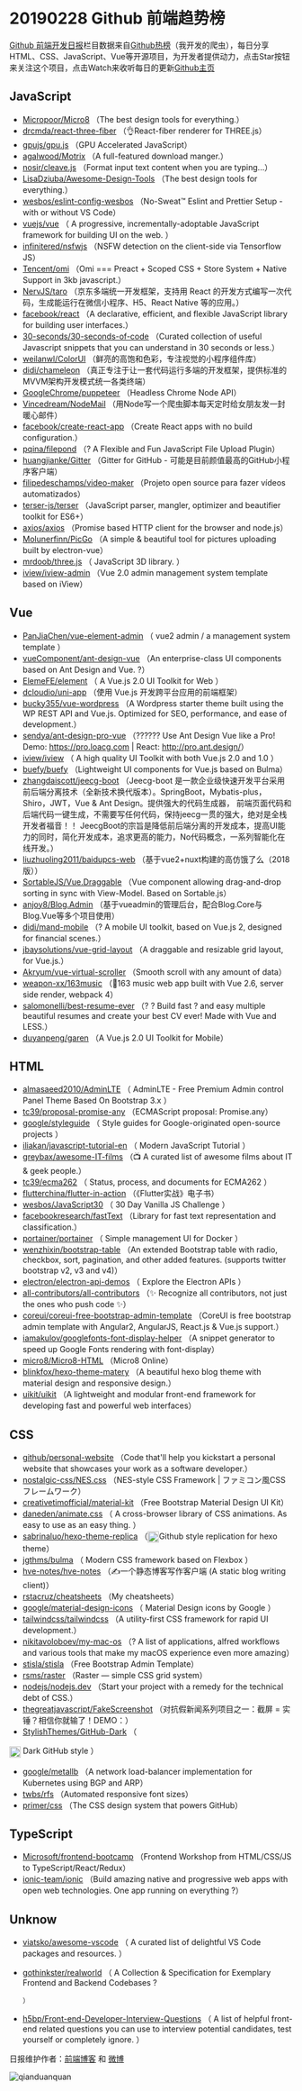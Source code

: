 # 20190228 Github 前端趋势榜

[Github 前端开发日报](http://caibaojian.com/c/news)栏目数据来自[Github热榜](http://news.caibaojian.com/)（我开发的爬虫），每日分享HTML、CSS、JavaScript、Vue等开源项目，为开发者提供动力，点击Star按钮来关注这个项目，点击Watch来收听每日的更新[Github主页](https://github.com/kujian/githubTrending)
## JavaScript

* [Micropoor/Micro8](https://github.com/Micropoor/Micro8) （The best design tools for everything.）
* [drcmda/react-three-fiber](https://github.com/drcmda/react-three-fiber) （&#x1f44c;React-fiber renderer for THREE.js）
* [gpujs/gpu.js](https://github.com/gpujs/gpu.js) （GPU Accelerated JavaScript）
* [agalwood/Motrix](https://github.com/agalwood/Motrix) （A full-featured download manger.）
* [nosir/cleave.js](https://github.com/nosir/cleave.js) （Format input text content when you are typing...）
* [LisaDziuba/Awesome-Design-Tools](https://github.com/LisaDziuba/Awesome-Design-Tools) （The best design tools for everything.）
* [wesbos/eslint-config-wesbos](https://github.com/wesbos/eslint-config-wesbos) （No-Sweat™ Eslint and Prettier Setup - with or without VS Code）
* [vuejs/vue](https://github.com/vuejs/vue) （
        A progressive, incrementally-adoptable JavaScript framework for building UI on the web.
      ）
* [infinitered/nsfwjs](https://github.com/infinitered/nsfwjs) （NSFW detection on the client-side via Tensorflow JS）
* [Tencent/omi](https://github.com/Tencent/omi) （Omi === Preact + Scoped CSS + Store System + Native Support in 3kb javascript.）
* [NervJS/taro](https://github.com/NervJS/taro) （京东多端统一开发框架，支持用 React 的开发方式编写一次代码，生成能运行在微信小程序、H5、React Native 等的应用。）
* [facebook/react](https://github.com/facebook/react) （A declarative, efficient, and flexible JavaScript library for building user interfaces.）
* [30-seconds/30-seconds-of-code](https://github.com/30-seconds/30-seconds-of-code) （Curated collection of useful Javascript snippets that you can understand in 30 seconds or less.）
* [weilanwl/ColorUI](https://github.com/weilanwl/ColorUI) （鲜亮的高饱和色彩，专注视觉的小程序组件库）
* [didi/chameleon](https://github.com/didi/chameleon) （真正专注于让一套代码运行多端的开发框架，提供标准的MVVM架构开发模式统一各类终端）
* [GoogleChrome/puppeteer](https://github.com/GoogleChrome/puppeteer) （Headless Chrome Node API）
* [Vincedream/NodeMail](https://github.com/Vincedream/NodeMail) （用Node写一个爬虫脚本每天定时给女朋友发一封暖心邮件）
* [facebook/create-react-app](https://github.com/facebook/create-react-app) （Create React apps with no build configuration.）
* [pqina/filepond](https://github.com/pqina/filepond) （? A Flexible and Fun JavaScript File Upload Plugin）
* [huangjianke/Gitter](https://github.com/huangjianke/Gitter) （Gitter for GitHub - 可能是目前颜值最高的GitHub小程序客户端）
* [filipedeschamps/video-maker](https://github.com/filipedeschamps/video-maker) （Projeto open source para fazer vídeos automatizados）
* [terser-js/terser](https://github.com/terser-js/terser) （JavaScript parser, mangler, optimizer and beautifier toolkit for ES6+）
* [axios/axios](https://github.com/axios/axios) （Promise based HTTP client for the browser and node.js）
* [Molunerfinn/PicGo](https://github.com/Molunerfinn/PicGo) （A simple &amp; beautiful tool for pictures uploading built by electron-vue）
* [mrdoob/three.js](https://github.com/mrdoob/three.js) （
        JavaScript 3D library.
      ）
* [iview/iview-admin](https://github.com/iview/iview-admin) （Vue 2.0 admin management system template based on iView）

## Vue

* [PanJiaChen/vue-element-admin](https://github.com/PanJiaChen/vue-element-admin) （
        vue2 admin / a management system template
      ）
* [vueComponent/ant-design-vue](https://github.com/vueComponent/ant-design-vue) （An enterprise-class UI components based on Ant Design and Vue. ?）
* [ElemeFE/element](https://github.com/ElemeFE/element) （
        A Vue.js 2.0 UI Toolkit for Web
      ）
* [dcloudio/uni-app](https://github.com/dcloudio/uni-app) （使用 Vue.js 开发跨平台应用的前端框架）
* [bucky355/vue-wordpress](https://github.com/bucky355/vue-wordpress) （A Wordpress starter theme built using the WP REST API and Vue.js. Optimized for SEO, performance, and ease of development.）
* [sendya/ant-design-pro-vue](https://github.com/sendya/ant-design-pro-vue) （??‍???‍? Use Ant Design Vue like a Pro! Demo: <a href="https://pro.loacg.com" rel="nofollow">https://pro.loacg.com</a> | React: <a href="http://pro.ant.design/" rel="nofollow">http://pro.ant.design/</a>）
* [iview/iview](https://github.com/iview/iview) （
        A high quality UI Toolkit with both Vue.js 2.0 and 1.0
      ）
* [buefy/buefy](https://github.com/buefy/buefy) （Lightweight UI components for Vue.js based on Bulma）
* [zhangdaiscott/jeecg-boot](https://github.com/zhangdaiscott/jeecg-boot) （Jeecg-boot 是一款企业级快速开发平台采用前后端分离技术（全新技术换代版本）。SpringBoot，Mybatis-plus，Shiro，JWT，Vue &amp; Ant Design。提供强大的代码生成器， 前端页面代码和后端代码一键生成，不需要写任何代码，保持jeecg一贯的强大，绝对是全栈开发者福音！！ JeecgBoot的宗旨是降低前后端分离的开发成本，提高UI能力的同时，简化开发成本，追求更高的能力，No代码概念，一系列智能化在线开发。）
* [liuzhuoling2011/baidupcs-web](https://github.com/liuzhuoling2011/baidupcs-web) （基于vue2+nuxt构建的高仿饿了么（2018版））
* [SortableJS/Vue.Draggable](https://github.com/SortableJS/Vue.Draggable) （Vue component allowing drag-and-drop sorting in sync with View-Model. Based on Sortable.js）
* [anjoy8/Blog.Admin](https://github.com/anjoy8/Blog.Admin) （基于vueadmin的管理后台，配合Blog.Core与Blog.Vue等多个项目使用）
* [didi/mand-mobile](https://github.com/didi/mand-mobile) （? A mobile UI toolkit, based on Vue.js 2, designed for financial scenes.）
* [jbaysolutions/vue-grid-layout](https://github.com/jbaysolutions/vue-grid-layout) （A draggable and resizable grid layout, for Vue.js.）
* [Akryum/vue-virtual-scroller](https://github.com/Akryum/vue-virtual-scroller) （Smooth scroll with any amount of data）
* [weapon-xx/163music](https://github.com/weapon-xx/163music) （&#x1f3b5;163 music web app built with Vue 2.6, server side render, webpack 4）
* [salomonelli/best-resume-ever](https://github.com/salomonelli/best-resume-ever) （? ? Build fast ? and easy multiple beautiful resumes and create your best CV ever! Made with Vue and LESS.）
* [duyanpeng/garen](https://github.com/duyanpeng/garen) （A Vue.js 2.0 UI Toolkit for Mobile）

## HTML

* [almasaeed2010/AdminLTE](https://github.com/almasaeed2010/AdminLTE) （
        AdminLTE - Free Premium Admin control Panel Theme Based On Bootstrap 3.x
      ）
* [tc39/proposal-promise-any](https://github.com/tc39/proposal-promise-any) （ECMAScript proposal: Promise.any）
* [google/styleguide](https://github.com/google/styleguide) （
        Style guides for Google-originated open-source projects
      ）
* [iliakan/javascript-tutorial-en](https://github.com/iliakan/javascript-tutorial-en) （
        Modern JavaScript Tutorial 
      ）
* [greybax/awesome-IT-films](https://github.com/greybax/awesome-IT-films) （&#x1f4fa; A curated list of awesome films about IT &amp; geek people.）
* [tc39/ecma262](https://github.com/tc39/ecma262) （
        Status, process, and documents for ECMA262
      ）
* [flutterchina/flutter-in-action](https://github.com/flutterchina/flutter-in-action) （《Flutter实战》电子书）
* [wesbos/JavaScript30](https://github.com/wesbos/JavaScript30) （
        30 Day Vanilla JS Challenge
      ）
* [facebookresearch/fastText](https://github.com/facebookresearch/fastText) （Library for fast text representation and classification.）
* [portainer/portainer](https://github.com/portainer/portainer) （
        Simple management UI for Docker
      ）
* [wenzhixin/bootstrap-table](https://github.com/wenzhixin/bootstrap-table) （An extended Bootstrap table with radio, checkbox, sort, pagination, and other added features. (supports twitter bootstrap v2, v3 and v4)）
* [electron/electron-api-demos](https://github.com/electron/electron-api-demos) （
        Explore the Electron APIs
      ）
* [all-contributors/all-contributors](https://github.com/all-contributors/all-contributors) （✨ Recognize all contributors, not just the ones who push code ✨）
* [coreui/coreui-free-bootstrap-admin-template](https://github.com/coreui/coreui-free-bootstrap-admin-template) （CoreUI is free bootstrap admin template with Angular2, AngularJS, React.js &amp; Vue.js support.）
* [iamakulov/googlefonts-font-display-helper](https://github.com/iamakulov/googlefonts-font-display-helper) （A snippet generator to speed up Google Fonts rendering with font-display）
* [micro8/Micro8-HTML](https://github.com/micro8/Micro8-HTML) （Micro8 Online）
* [blinkfox/hexo-theme-matery](https://github.com/blinkfox/hexo-theme-matery) （A beautiful hexo blog theme with material design and responsive design.）
* [uikit/uikit](https://github.com/uikit/uikit) （A lightweight and modular front-end framework for developing fast and powerful web interfaces）

## CSS

* [github/personal-website](https://github.com/github/personal-website) （Code that'll help you kickstart a personal website that showcases your work as a software developer.）
* [nostalgic-css/NES.css](https://github.com/nostalgic-css/NES.css) （NES-style CSS Framework | ファミコン風CSSフレームワーク）
* [creativetimofficial/material-kit](https://github.com/creativetimofficial/material-kit) （Free Bootstrap Material Design UI Kit）
* [daneden/animate.css](https://github.com/daneden/animate.css) （
        A cross-browser library of CSS animations. As easy to use as an easy thing.
      ）
* [sabrinaluo/hexo-theme-replica](https://github.com/sabrinaluo/hexo-theme-replica) （<img class="emoji" title=":octocat:" alt=":octocat:" src="https://github.githubassets.com/images/icons/emoji/octocat.png" height="20" width="20" align="absmiddle">Github style replication for hexo theme）
* [jgthms/bulma](https://github.com/jgthms/bulma) （
        Modern CSS framework based on Flexbox
      ）
* [hve-notes/hve-notes](https://github.com/hve-notes/hve-notes) （✍️一个静态博客写作客户端 (A static blog writing client)）
* [rstacruz/cheatsheets](https://github.com/rstacruz/cheatsheets) （My cheatsheets）
* [google/material-design-icons](https://github.com/google/material-design-icons) （
        Material Design icons by Google
      ）
* [tailwindcss/tailwindcss](https://github.com/tailwindcss/tailwindcss) （A utility-first CSS framework for rapid UI development.）
* [nikitavoloboev/my-mac-os](https://github.com/nikitavoloboev/my-mac-os) （? A list of applications, alfred workflows and various tools that make my macOS experience even more amazing）
* [stisla/stisla](https://github.com/stisla/stisla) （Free Bootstrap Admin Template）
* [rsms/raster](https://github.com/rsms/raster) （Raster — simple CSS grid system）
* [nodejs/nodejs.dev](https://github.com/nodejs/nodejs.dev) （Start your project with a remedy for the technical debt of CSS.）
* [thegreatjavascript/FakeScreenshot](https://github.com/thegreatjavascript/FakeScreenshot) （对抗假新闻系列项目之一：截屏 = 实锤？相信你就输了！DEMO：）
* [StylishThemes/GitHub-Dark](https://github.com/StylishThemes/GitHub-Dark) （
        
<img class="emoji" title=":octocat:" alt=":octocat:" src="https://assets-cdn.github.com/images/icons/emoji/octocat.png" height="20" width="20" align="absmiddle"> Dark GitHub style
      ）
* [google/metallb](https://github.com/google/metallb) （A network load-balancer implementation for Kubernetes using BGP and ARP）
* [twbs/rfs](https://github.com/twbs/rfs) （Automated responsive font sizes）
* [primer/css](https://github.com/primer/css) （The CSS design system that powers GitHub）

## TypeScript

* [Microsoft/frontend-bootcamp](https://github.com/Microsoft/frontend-bootcamp) （Frontend Workshop from HTML/CSS/JS to TypeScript/React/Redux）
* [ionic-team/ionic](https://github.com/ionic-team/ionic) （Build amazing native and progressive web apps with open web technologies. One app running on everything ?）

## Unknow

* [viatsko/awesome-vscode](https://github.com/viatsko/awesome-vscode) （
        A curated list of delightful VS Code packages and resources.
      ）
* [gothinkster/realworld](https://github.com/gothinkster/realworld) （
        A Collection &amp; Specification for Exemplary Frontend and Backend Codebases ?

      ）
* [h5bp/Front-end-Developer-Interview-Questions](https://github.com/h5bp/Front-end-Developer-Interview-Questions) （
        A list of helpful front-end related questions you can use to interview potential candidates, test yourself or completely ignore.
      ）


日报维护作者：[前端博客](http://caibaojian.com/) 和 [微博](http://caibaojian.com/go/weibo)

![qianduanquan](https://user-images.githubusercontent.com/3055447/38468989-651132ac-3b80-11e8-8e6b-15122322a9d7.png)